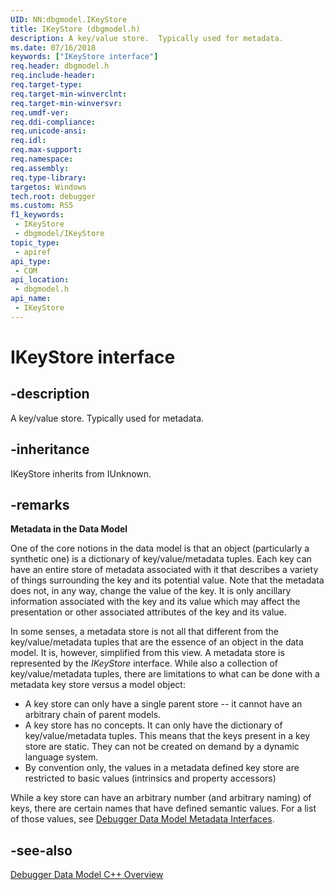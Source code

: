 ```yaml
---
UID: NN:dbgmodel.IKeyStore
title: IKeyStore (dbgmodel.h)
description: A key/value store.  Typically used for metadata.
ms.date: 07/16/2018
keywords: ["IKeyStore interface"]
req.header: dbgmodel.h
req.include-header: 
req.target-type: 
req.target-min-winverclnt: 
req.target-min-winversvr: 
req.umdf-ver: 
req.ddi-compliance: 
req.unicode-ansi: 
req.idl: 
req.max-support: 
req.namespace: 
req.assembly: 
req.type-library: 
targetos: Windows
tech.root: debugger
ms.custom: RS5
f1_keywords:
 - IKeyStore
 - dbgmodel/IKeyStore
topic_type:
 - apiref
api_type:
 - COM
api_location:
 - dbgmodel.h
api_name:
 - IKeyStore
---
```


# IKeyStore interface


## -description

A key/value store.  Typically used for metadata.

## -inheritance

IKeyStore inherits from IUnknown.

## -remarks

**Metadata in the Data Model**

One of the core notions in the data model is that an object (particularly a synthetic one) is a dictionary of key/value/metadata tuples. Each key can have an entire store of metadata associated with it that describes a variety of things surrounding the key and its potential value. Note that the metadata does not, in any way, change the value of the key. It is only ancillary information associated with the key and its value which may affect the presentation or other associated attributes of the key and its value. 

In some senses, a metadata store is not all that different from the key/value/metadata tuples that are the essence of an object in the data model. It is, however, simplified from this view. A metadata store is represented by the *IKeyStore* interface. While also a collection of key/value/metadata tuples, there are limitations to what can be done with a metadata key store versus a model object: 

- A key store can only have a single parent store -- it cannot have an arbitrary chain of parent models.
- A key store has no concepts. It can only have the dictionary of key/value/metadata tuples. This means that the keys present in a key store are static. They can not be created on demand by a dynamic language system.
- By convention only, the values in a metadata defined key store are restricted to basic values (intrinsics and property accessors)

While a key store can have an arbitrary number (and arbitrary naming) of keys, there are certain names that have defined semantic values. For a list of those values, see [Debugger Data Model Metadata Interfaces](/windows-hardware/drivers/debugger/data-model-cpp-additional-interfaces#-debugger-data-model-metadata-interfaces).

## -see-also

[Debugger Data Model C++ Overview](/windows-hardware/drivers/debugger/data-model-cpp-overview)
